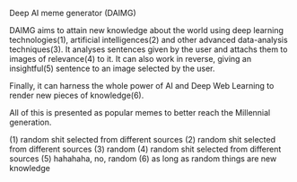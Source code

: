 Deep AI meme generator (DAIMG)

DAIMG aims to attain new knowledge about the world using deep learning technologies(1), artificial intelligences(2) and other advanced data-analysis techniques(3). It analyses sentences given by the user and attachs them to images of relevance(4) to it. It can also work in reverse, giving an insightful(5) sentence to an image selected by the user.

Finally, it can harness the whole power of AI and Deep Web Learning to render new pieces of knowledge(6).

All of this is presented as popular memes to better reach the Millennial generation. 




(1) random shit selected from different sources
(2) random shit selected from different sources
(3) random 
(4) random shit selected from different sources
(5) hahahaha, no, random
(6) as long as random things are new knowledge